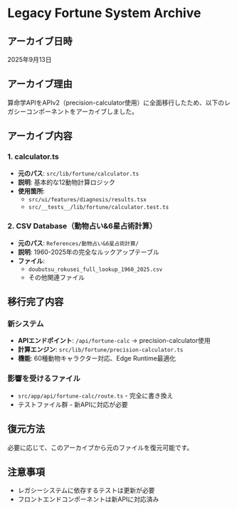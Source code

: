 # Legacy Fortune System Archive

## アーカイブ日時
2025年9月13日

## アーカイブ理由
算命学APIをAPIv2（precision-calculator使用）に全面移行したため、以下のレガシーコンポーネントをアーカイブしました。

## アーカイブ内容

### 1. calculator.ts
- **元のパス**: `src/lib/fortune/calculator.ts`
- **説明**: 基本的な12動物計算ロジック
- **使用箇所**: 
  - `src/ui/features/diagnosis/results.tsx`
  - `src/__tests__/lib/fortune/calculator.test.ts`

### 2. CSV Database（動物占い&6星占術計算）
- **元のパス**: `References/動物占い&6星占術計算/`
- **説明**: 1960-2025年の完全なルックアップテーブル
- **ファイル**:
  - `doubutsu_rokusei_full_lookup_1960_2025.csv`
  - その他関連ファイル

## 移行完了内容

### 新システム
- **APIエンドポイント**: `/api/fortune-calc` → precision-calculator使用
- **計算エンジン**: `src/lib/fortune/precision-calculator.ts`
- **機能**: 60種動物キャラクター対応、Edge Runtime最適化

### 影響を受けるファイル
- `src/app/api/fortune-calc/route.ts` - 完全に書き換え
- テストファイル群 - 新APIに対応が必要

## 復元方法
必要に応じて、このアーカイブから元のファイルを復元可能です。

## 注意事項
- レガシーシステムに依存するテストは更新が必要
- フロントエンドコンポーネントは新APIに対応済み